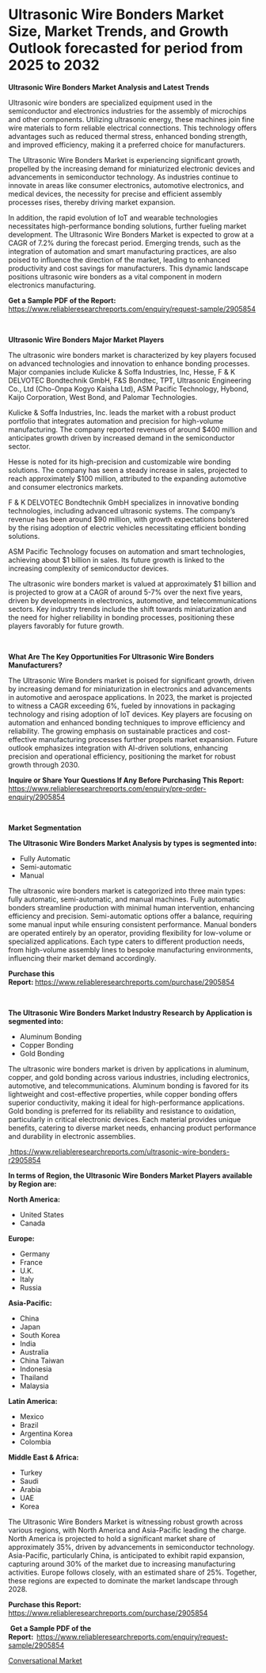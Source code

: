 <p><h1>Ultrasonic Wire Bonders Market Size, Market Trends, and Growth Outlook forecasted for period from 2025 to 2032</h1></p><p><strong>Ultrasonic Wire Bonders Market Analysis and Latest Trends</strong></p>
<p><p>Ultrasonic wire bonders are specialized equipment used in the semiconductor and electronics industries for the assembly of microchips and other components. Utilizing ultrasonic energy, these machines join fine wire materials to form reliable electrical connections. This technology offers advantages such as reduced thermal stress, enhanced bonding strength, and improved efficiency, making it a preferred choice for manufacturers.</p><p>The Ultrasonic Wire Bonders Market is experiencing significant growth, propelled by the increasing demand for miniaturized electronic devices and advancements in semiconductor technology. As industries continue to innovate in areas like consumer electronics, automotive electronics, and medical devices, the necessity for precise and efficient assembly processes rises, thereby driving market expansion. </p><p>In addition, the rapid evolution of IoT and wearable technologies necessitates high-performance bonding solutions, further fueling market development. The Ultrasonic Wire Bonders Market is expected to grow at a CAGR of 7.2% during the forecast period. Emerging trends, such as the integration of automation and smart manufacturing practices, are also poised to influence the direction of the market, leading to enhanced productivity and cost savings for manufacturers. This dynamic landscape positions ultrasonic wire bonders as a vital component in modern electronics manufacturing.</p></p>
<p><strong>Get a Sample PDF of the Report:&nbsp;</strong> <a href="https://www.reliableresearchreports.com/enquiry/request-sample/2905854?utm_campaign=2232&utm_medium=2&utm_source=Github&utm_content=ia&utm_term=12032025&utm_id=ultrasonic-wire-bonders">https://www.reliableresearchreports.com/enquiry/request-sample/2905854</a></p>
<p>&nbsp;</p>
<p><strong>Ultrasonic Wire Bonders Major Market Players</strong></p>
<p><p>The ultrasonic wire bonders market is characterized by key players focused on advanced technologies and innovation to enhance bonding processes. Major companies include Kulicke & Soffa Industries, Inc, Hesse, F & K DELVOTEC Bondtechnik GmbH, F&S Bondtec, TPT, Ultrasonic Engineering Co., Ltd (Cho-Onpa Kogyo Kaisha Ltd), ASM Pacific Technology, Hybond, Kaijo Corporation, West Bond, and Palomar Technologies. </p><p>Kulicke & Soffa Industries, Inc. leads the market with a robust product portfolio that integrates automation and precision for high-volume manufacturing. The company reported revenues of around $400 million and anticipates growth driven by increased demand in the semiconductor sector.</p><p>Hesse is noted for its high-precision and customizable wire bonding solutions. The company has seen a steady increase in sales, projected to reach approximately $100 million, attributed to the expanding automotive and consumer electronics markets.</p><p>F & K DELVOTEC Bondtechnik GmbH specializes in innovative bonding technologies, including advanced ultrasonic systems. The company’s revenue has been around $90 million, with growth expectations bolstered by the rising adoption of electric vehicles necessitating efficient bonding solutions.</p><p>ASM Pacific Technology focuses on automation and smart technologies, achieving about $1 billion in sales. Its future growth is linked to the increasing complexity of semiconductor devices.</p><p>The ultrasonic wire bonders market is valued at approximately $1 billion and is projected to grow at a CAGR of around 5-7% over the next five years, driven by developments in electronics, automotive, and telecommunications sectors. Key industry trends include the shift towards miniaturization and the need for higher reliability in bonding processes, positioning these players favorably for future growth.</p></p>
<p>&nbsp;</p>
<p><strong>What Are The Key Opportunities For Ultrasonic Wire Bonders Manufacturers?</strong></p>
<p><p>The Ultrasonic Wire Bonders market is poised for significant growth, driven by increasing demand for miniaturization in electronics and advancements in automotive and aerospace applications. In 2023, the market is projected to witness a CAGR exceeding 6%, fueled by innovations in packaging technology and rising adoption of IoT devices. Key players are focusing on automation and enhanced bonding techniques to improve efficiency and reliability. The growing emphasis on sustainable practices and cost-effective manufacturing processes further propels market expansion. Future outlook emphasizes integration with AI-driven solutions, enhancing precision and operational efficiency, positioning the market for robust growth through 2030.</p></p>
<p><strong>Inquire or Share Your Questions If Any Before Purchasing This Report:</strong> <a href="https://www.reliableresearchreports.com/enquiry/pre-order-enquiry/2905854?utm_campaign=2232&utm_medium=2&utm_source=Github&utm_content=ia&utm_term=12032025&utm_id=ultrasonic-wire-bonders">https://www.reliableresearchreports.com/enquiry/pre-order-enquiry/2905854</a></p>
<p>&nbsp;</p>
<p><strong>Market Segmentation</strong></p>
<p><strong>The Ultrasonic Wire Bonders Market Analysis by types is segmented into:</strong></p>
<p><ul><li>Fully Automatic</li><li>Semi-automatic</li><li>Manual</li></ul></p>
<p><p>The ultrasonic wire bonders market is categorized into three main types: fully automatic, semi-automatic, and manual machines. Fully automatic bonders streamline production with minimal human intervention, enhancing efficiency and precision. Semi-automatic options offer a balance, requiring some manual input while ensuring consistent performance. Manual bonders are operated entirely by an operator, providing flexibility for low-volume or specialized applications. Each type caters to different production needs, from high-volume assembly lines to bespoke manufacturing environments, influencing their market demand accordingly.</p></p>
<p><strong>Purchase this Report:&nbsp;</strong><a href="https://www.reliableresearchreports.com/purchase/2905854?utm_campaign=2232&utm_medium=2&utm_source=Github&utm_content=ia&utm_term=12032025&utm_id=ultrasonic-wire-bonders">https://www.reliableresearchreports.com/purchase/2905854</a></p>
<p>&nbsp;</p>
<p><strong>The Ultrasonic Wire Bonders Market Industry Research by Application is segmented into:</strong></p>
<p><ul><li>Aluminum Bonding</li><li>Copper Bonding</li><li>Gold Bonding</li></ul></p>
<p><p>The ultrasonic wire bonders market is driven by applications in aluminum, copper, and gold bonding across various industries, including electronics, automotive, and telecommunications. Aluminum bonding is favored for its lightweight and cost-effective properties, while copper bonding offers superior conductivity, making it ideal for high-performance applications. Gold bonding is preferred for its reliability and resistance to oxidation, particularly in critical electronic devices. Each material provides unique benefits, catering to diverse market needs, enhancing product performance and durability in electronic assemblies.</p></p>
<p><a href="https://www.reliableresearchreports.com/ultrasonic-wire-bonders-r2905854?utm_campaign=2232&utm_medium=2&utm_source=Github&utm_content=ia&utm_term=12032025&utm_id=ultrasonic-wire-bonders">&nbsp;https://www.reliableresearchreports.com/ultrasonic-wire-bonders-r2905854</a></p>
<p><strong>In terms of Region, the Ultrasonic Wire Bonders Market Players available by Region are:</strong></p>
<p>
    <p> <strong> North America: </strong>
        <ul>
            <li>United States</li>
            <li>Canada</li>
        </ul>
        </p> 
    <p> <strong> Europe: </strong>
        <ul>
            <li>Germany</li>
            <li>France</li>
            <li>U.K.</li>
            <li>Italy</li>
            <li>Russia</li>
        </ul>
        </p> 
    <p> <strong> Asia-Pacific: </strong>
        <ul>
            <li>China</li>
            <li>Japan</li>
            <li>South Korea</li>
            <li>India</li>
            <li>Australia</li>
            <li>China Taiwan</li>
            <li>Indonesia</li>
            <li>Thailand</li>
            <li>Malaysia</li>
        </ul>
        </p> 
    <p> <strong> Latin America: </strong>
        <ul>
            <li>Mexico</li>
            <li>Brazil</li>
            <li>Argentina Korea</li>
            <li>Colombia</li>
        </ul>
        </p> 
    <p> <strong> Middle East & Africa: </strong>
        <ul>
            <li>Turkey</li>
            <li>Saudi</li>
            <li>Arabia</li>
            <li>UAE</li>
            <li>Korea</li>
        </ul>
    </p>
    </p>
<p><p>The Ultrasonic Wire Bonders Market is witnessing robust growth across various regions, with North America and Asia-Pacific leading the charge. North America is projected to hold a significant market share of approximately 35%, driven by advancements in semiconductor technology. Asia-Pacific, particularly China, is anticipated to exhibit rapid expansion, capturing around 30% of the market due to increasing manufacturing activities. Europe follows closely, with an estimated share of 25%. Together, these regions are expected to dominate the market landscape through 2028.</p></p>
<p><strong>Purchase this Report: </strong><a href="https://www.reliableresearchreports.com/purchase/2905854?utm_campaign=2232&utm_medium=2&utm_source=Github&utm_content=ia&utm_term=12032025&utm_id=ultrasonic-wire-bonders">https://www.reliableresearchreports.com/purchase/2905854</a></p>
<p>&nbsp;<strong>Get a Sample PDF of the Report:&nbsp;&nbsp;</strong><a href="https://www.reliableresearchreports.com/enquiry/request-sample/2905854?utm_campaign=2232&utm_medium=2&utm_source=Github&utm_content=ia&utm_term=12032025&utm_id=ultrasonic-wire-bonders">https://www.reliableresearchreports.com/enquiry/request-sample/2905854</a></p>
<p><strong></strong></p>
<p><p><a href="https://github.com/warshatulang0/Market-Research-Report-List-1/blob/main/conversational-market.md?utm_campaign=2232&utm_medium=2&utm_source=Github&utm_content=ia&utm_term=12032025&utm_id=ultrasonic-wire-bonders">Conversational Market</a></p></p>